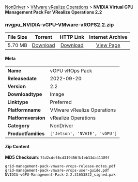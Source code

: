 
[NonDriver](/README.md)  >  [VMware vRealize Operations](/index/NonDriver/VMware_vRealize_Operations.md)  >  **NVIDIA Virtual GPU Management Pack For VRealize Operations 2.2**


### nvgpu_NVIDIA-vGPU-VMware-vROPS2.2.zip

| **File Size** | **Torrent**  | **HTTP Link** | **Internet Archive** |
|:-------------:|:------------:|:-------------:|:--------------------:|
| 5.70 MB |  [Download](https://archive.org/download/nvgpu_NVIDIA-vGPU-VMware-vROPS2.2.zip/nvgpu_NVIDIA-vGPU-VMware-vROPS2.2.zip_archive.torrent)       | [Download](https://archive.org/compress/nvgpu_NVIDIA-vGPU-VMware-vROPS2.2.zip) | [View Page](https://archive.org/details/nvgpu_NVIDIA-vGPU-VMware-vROPS2.2.zip)       |

#### Meta

<table>
<tr><td><strong>Name</strong></td><td>vGPU vROps Pack</td></tr>
<tr><td><strong>Releasedate</strong></td><td>2022-09-20</td></tr>
<tr><td><strong>Version</strong></td><td>2.2</td></tr>
<tr><td><strong>Downloadtype</strong></td><td>Image</td></tr>
<tr><td><strong>Linktype</strong></td><td>Preferred</td></tr>
<tr><td><strong>Platformname</strong></td><td>VMware vRealize Operations</td></tr>
<tr><td><strong>Platformversion</strong></td><td>vRealize Operations</td></tr>
<tr><td><strong>Category</strong></td><td>NonDriver</td></tr>
<tr><td><strong>Productfamilies</strong></td><td><code>['Jetson', 'NVAIE', 'vGPU']</code></td></tr>
</table>

#### Zip Content

**MD5 Checksum**: `74d2cdef6cd319456fb1eb13da41189f`

```text
grid-management-pack-vmware-vrops-release-notes.pdf
grid-management-pack-vmware-vrops-user-guide.pdf
NVIDIA-vGPU-Management-Pack-2.2.31653822_signed.pak
```